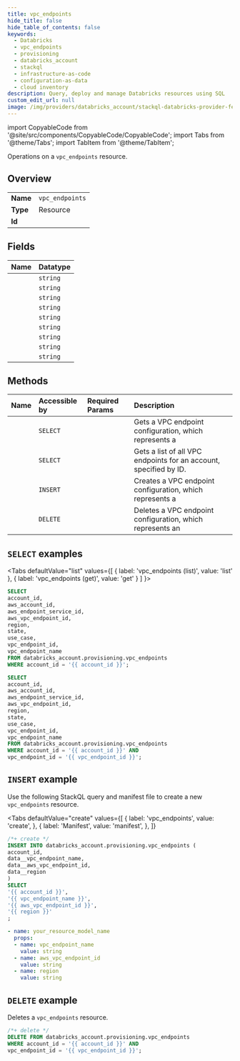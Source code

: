 ```yaml
---
title: vpc_endpoints
hide_title: false
hide_table_of_contents: false
keywords:
  - Databricks
  - vpc_endpoints
  - provisioning
  - databricks_account
  - stackql
  - infrastructure-as-code
  - configuration-as-data
  - cloud inventory
description: Query, deploy and manage Databricks resources using SQL
custom_edit_url: null
image: /img/providers/databricks_account/stackql-databricks-provider-featured-image.png
---
```


import CopyableCode from '@site/src/components/CopyableCode/CopyableCode';
import Tabs from '@theme/Tabs';
import TabItem from '@theme/TabItem';

Operations on a <code>vpc_endpoints</code> resource.  

## Overview
<table><tbody>
<tr><td><b>Name</b></td><td><code>vpc_endpoints</code></td></tr>
<tr><td><b>Type</b></td><td>Resource</td></tr>
<tr><td><b>Id</b></td><td><CopyableCode code="databricks_account.provisioning.vpc_endpoints" /></td></tr>
</tbody></table>

## Fields
| Name | Datatype |
|:-----|:---------|
| <CopyableCode code="account_id" /> | `string` |
| <CopyableCode code="aws_account_id" /> | `string` |
| <CopyableCode code="aws_endpoint_service_id" /> | `string` |
| <CopyableCode code="aws_vpc_endpoint_id" /> | `string` |
| <CopyableCode code="region" /> | `string` |
| <CopyableCode code="state" /> | `string` |
| <CopyableCode code="use_case" /> | `string` |
| <CopyableCode code="vpc_endpoint_id" /> | `string` |
| <CopyableCode code="vpc_endpoint_name" /> | `string` |

## Methods
| Name | Accessible by | Required Params | Description |
|:-----|:--------------|:----------------|:------------|
| <CopyableCode code="get" /> | `SELECT` | <CopyableCode code="account_id, vpc_endpoint_id" /> | Gets a VPC endpoint configuration, which represents a |
| <CopyableCode code="list" /> | `SELECT` | <CopyableCode code="account_id" /> | Gets a list of all VPC endpoints for an account, specified by ID. |
| <CopyableCode code="create" /> | `INSERT` | <CopyableCode code="account_id" /> | Creates a VPC endpoint configuration, which represents a |
| <CopyableCode code="delete" /> | `DELETE` | <CopyableCode code="account_id, vpc_endpoint_id" /> | Deletes a VPC endpoint configuration, which represents an |

## `SELECT` examples

<Tabs
    defaultValue="list"
    values={[
        { label: 'vpc_endpoints (list)', value: 'list' },
        { label: 'vpc_endpoints (get)', value: 'get' }
    ]
}>
<TabItem value="list">

```sql
SELECT
account_id,
aws_account_id,
aws_endpoint_service_id,
aws_vpc_endpoint_id,
region,
state,
use_case,
vpc_endpoint_id,
vpc_endpoint_name
FROM databricks_account.provisioning.vpc_endpoints
WHERE account_id = '{{ account_id }}';
```

</TabItem>
<TabItem value="get">

```sql
SELECT
account_id,
aws_account_id,
aws_endpoint_service_id,
aws_vpc_endpoint_id,
region,
state,
use_case,
vpc_endpoint_id,
vpc_endpoint_name
FROM databricks_account.provisioning.vpc_endpoints
WHERE account_id = '{{ account_id }}' AND
vpc_endpoint_id = '{{ vpc_endpoint_id }}';
```

</TabItem>
</Tabs>

## `INSERT` example

Use the following StackQL query and manifest file to create a new <code>vpc_endpoints</code> resource.

<Tabs
    defaultValue="create"
    values={[
        { label: 'vpc_endpoints', value: 'create', },
        { label: 'Manifest', value: 'manifest', },
    ]}
>
<TabItem value="create">

```sql
/*+ create */
INSERT INTO databricks_account.provisioning.vpc_endpoints (
account_id,
data__vpc_endpoint_name,
data__aws_vpc_endpoint_id,
data__region
)
SELECT 
'{{ account_id }}',
'{{ vpc_endpoint_name }}',
'{{ aws_vpc_endpoint_id }}',
'{{ region }}'
;
```

</TabItem>
<TabItem value="manifest">

```yaml
- name: your_resource_model_name
  props:
  - name: vpc_endpoint_name
    value: string
  - name: aws_vpc_endpoint_id
    value: string
  - name: region
    value: string

```

</TabItem>
</Tabs>

## `DELETE` example

Deletes a <code>vpc_endpoints</code> resource.

```sql
/*+ delete */
DELETE FROM databricks_account.provisioning.vpc_endpoints
WHERE account_id = '{{ account_id }}' AND
vpc_endpoint_id = '{{ vpc_endpoint_id }}';
```
